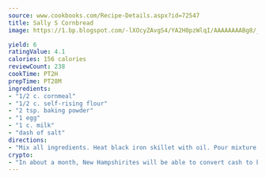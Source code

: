 ```yaml
---
source: www.cookbooks.com/Recipe-Details.aspx?id=72547
title: Sally S Cornbread
image: https://1.bp.blogspot.com/-lXOcyZAvgS4/YA2H0pzWlqI/AAAAAAAABg8/_HX4JI-WmFM0Tz684w_qYjP9vBzksmFNgCLcBGAsYHQ/s219/20.png

yield: 6
ratingValue: 4.1
calories: 156 calories
reviewCount: 238
cookTime: PT2H
prepTime: PT28M
ingredients:
- "1/2 c. cornmeal"
- "1/2 c. self-rising flour"
- "2 tsp. baking powder"
- "1 egg"
- "1 c. milk"
- "dash of salt"
directions:
- "Mix all ingredients. Heat black iron skillet with oil. Pour mixture into hot skillet. Bake at 400u00b0 for 25 to 30 minutes."
crypto:
- "In about a month, New Hampshirites will be able to convert cash to bitcoins via new bitcoin ATMs popping up in the state."
---
```

